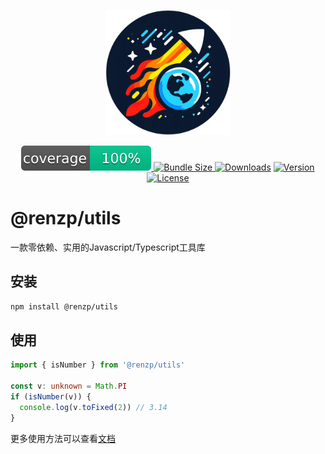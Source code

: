 <p align="center"><a href="https://github.com/renzp94/utils" target="_blank" rel="noopener noreferrer"><img width="200" src="./logo.png" alt="@renzp/utils logo"></a></p>
<p align="center">
  <a href="https://github.com/renzp94/utils/blob/main/coverage.md">
    <img src="./coverage.svg" alt="Code coverage">
  </a>
  <a href="https://bundlephobia.com/package/@renzp/utils">
    <img src="https://img.shields.io/bundlephobia/minzip/@renzp/utils?label=minzipped" alt="Bundle Size">
  </a>
  <a href="https://npmcharts.com/compare/@renzp/utils?minimal=true"><img src="https://img.shields.io/npm/dm/@renzp/utils.svg?sanitize=true" alt="Downloads"></a>
  <a href="https://www.npmjs.com/package/@renzp/utils"><img src="https://img.shields.io/npm/v/@renzp/utils.svg?sanitize=true" alt="Version"></a>
  <a href="https://www.npmjs.com/package/@renzp/utils"><img src="https://img.shields.io/badge/license-MIT-green" alt="License"></a>
</p>

# @renzp/utils

一款零依赖、实用的Javascript/Typescript工具库

## 安装

```sh
npm install @renzp/utils
```

## 使用

```ts
import { isNumber } from '@renzp/utils'

const v: unknown = Math.PI
if (isNumber(v)) {
  console.log(v.toFixed(2)) // 3.14
}
```
更多使用方法可以查看[文档](https://renzp-utils.deno.dev/)
